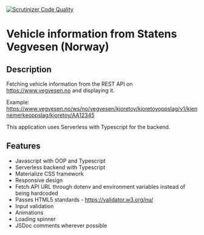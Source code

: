 [![Scrutinizer Code Quality](https://scrutinizer-ci.com/g/w3bdesign/Statens-Vegvesen/badges/quality-score.png?b=master)](https://scrutinizer-ci.com/g/w3bdesign/Statens-Vegvesen/?branch=master)

# Vehicle information from Statens Vegvesen (Norway)

## Description

Fetching vehicle information from the REST API on https://www.vegvesen.no and displaying it.

Example: https://www.vegvesen.no/ws/no/vegvesen/kjoretoy/kjoretoyoppslag/v1/kjennemerkeoppslag/kjoretoy/AA12345

This application uses Serverless with Typescript for the backend.

## Features

- Javascript with OOP and Typescript
- Serverless backend with Typescript
- Materialize CSS framework
- Responsive design
- Fetch API URL through dotenv and environment variables instead of being hardcoded
- Passes HTML5 standards - https://validator.w3.org/nu/
- Input validation
- Animations
- Loading spinner
- JSDoc comments wherever possible
